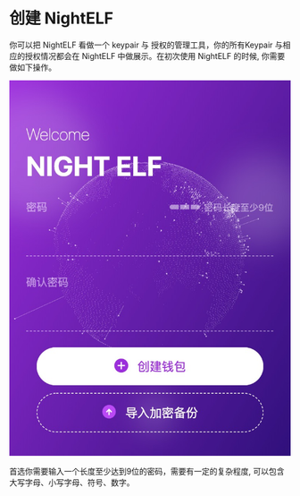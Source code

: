 # 创建 NightELF

你可以把 NightELF 看做一个 keypair 与 授权的管理工具，你的所有Keypair 与相应的授权情况都会在 NightELF 中做展示。在初次使用 NightELF 的时候, 你需要做如下操作。

![avatar](../../Asset/step-01.jpg)

首选你需要输入一个长度至少达到9位的密码，需要有一定的复杂程度, 可以包含大写字母、小写字母、符号、数字。